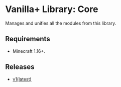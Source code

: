 # Vanilla+ Library: Core

Manages and unifies all the modules from this library.

## Requirements
- Minecraft 1.16+.

## Releases
- [v1(latest)](https://github.com/TheWii/vanilla-plus-library/raw/master/releases/core/vplib-core-datapack-v1.zip)
